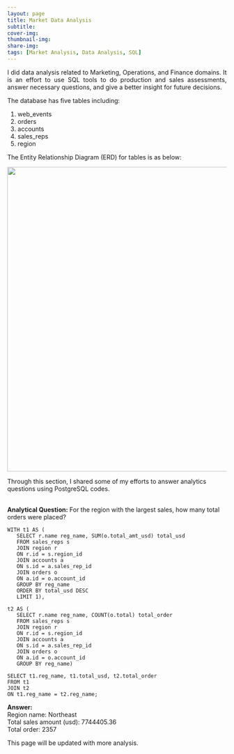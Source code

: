 ```yaml
---
layout: page
title: Market Data Analysis
subtitle: 
cover-img: 
thumbnail-img: 
share-img: 
tags: [Market Analysis, Data Analysis, SQL]
---
```


<p align='justify'>
I did data analysis related to Marketing, Operations, and Finance domains. It is an effort to use SQL tools to do production and sales assessments, answer necessary questions, and give a better insight for future decisions.
</p> 

<p align='justify'>
The database has five tables including:
<ol>
<li>web_events</li>
<li>orders</li>
<li>accounts</li>
<li>sales_reps</li>
<li>region</li>
</ol>
</p>

<p align='justify'>
The Entity Relationship Diagram (ERD) for tables is as below:
</p>
<p align="center">
<img src="/master/assets/portfolio/ERD.png" width="700">
</p>
   
 
Through this section, I shared some of my efforts to answer analytics questions using PostgreSQL codes.  
<br>

**Analytical Question:** For the region with the largest sales, how many total orders were placed?

```
WITH t1 AS (
   SELECT r.name reg_name, SUM(o.total_amt_usd) total_usd    
   FROM sales_reps s  
   JOIN region r 
   ON r.id = s.region_id
   JOIN accounts a 
   ON s.id = a.sales_rep_id
   JOIN orders o 
   ON a.id = o.account_id 
   GROUP BY reg_name
   ORDER BY total_usd DESC
   LIMIT 1),

t2 AS (
   SELECT r.name reg_name, COUNT(o.total) total_order    
   FROM sales_reps s  
   JOIN region r 
   ON r.id = s.region_id
   JOIN accounts a 
   ON s.id = a.sales_rep_id
   JOIN orders o 
   ON a.id = o.account_id 
   GROUP BY reg_name)

SELECT t1.reg_name, t1.total_usd, t2.total_order
FROM t1
JOIN t2
ON t1.reg_name = t2.reg_name;
```

**Answer:** <br>
Region name: Northeast <br>
Total sales amount (usd): 7744405.36  <br> 
Total order: 2357


This page will be updated with more analysis. 
